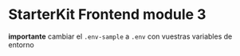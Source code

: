 # StarterKit Frontend module 3

**importante** cambiar el `.env-sample` a `.env` con vuestras variables de entorno
